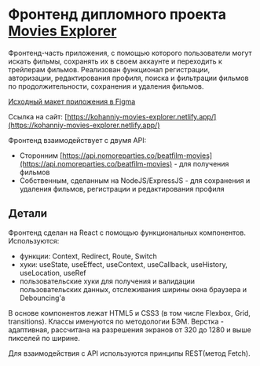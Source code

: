 # Фронтенд дипломного проекта [Movies Explorer](https://movies-explorer.kohanniy.nomoredomains.club)
Фронтенд-часть приложения, с помощью которого пользователи могут искать фильмы, сохранять их в своем аккаунте и переходить к трейлерам фильмов. Реализован функционал регистрации, авторизации, редактирования профиля, поиска и фильтрации фильмов по продолжительности, сохранения и удаления фильмов.

[Исходный макет приложения в Figma](https://www.figma.com/file/Gyj8tn99IbRQPwlJhvMmgg/Diploma-(Copy)?node-id=891%3A3857)

Ссылка на сайт: [https://kohanniy-movies-explorer.netlify.app/](https://kohanniy-movies-explorer.netlify.app/)

Фронтенд взаимодействует с двумя API:
* Сторонним [https://api.nomoreparties.co/beatfilm-movies](https://api.nomoreparties.co/beatfilm-movies) - для получения фильмов
* Собственным, сделанным на NodeJS/ExpressJS - для сохранения и удаления фильмов, регистрации и редактирования профиля

## Детали
Фронтенд сделан на React с помощью функциональных компонентов. Используются:
* функции: Context, Redirect, Route, Switch
* хуки: useState, useEffect, useContext, useCallback, useHistory, useLocation, useRef
* пользовательские хуки для получения и валидации пользовательских данных, отслеживания ширины окна браузера и Debouncing'а

В основе компонентов лежат HTML5 и CSS3 (в том числе Flexbox, Grid, transitions). Классы именуются по методологии БЭМ. Верстка - адаптивная, рассчитана на разрешения экранов от 320 до 1280 и выше пикселей по ширине.

Для взаимодействия с API используются принципы REST(метод Fetch).
